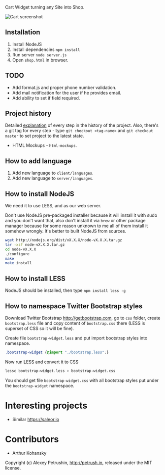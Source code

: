 Cart Widget turning any Site into Shop.

![Cart screenshot](readme/cart.png)

## Installation

1. Install NodeJS
2. Install dependencies `npm install`
3. Run server `node server.js`
4. Open `shop.html` in browser.

## TODO

- Add format.js and proper phone number validation.
- Add mail notification for the user if he provides email.
- Add ability to set if field required.

## Project history

Detailed [explanation](http://jslang.info/projects/salejs) of every step in the history
of the project. Also, there's a git tag for every step - type `git checkout <tag-name>`
and `git checkout master` to set project to the latest state.

- HTML Mockups - `html-mockups`.

## How to add language

1. Add new language to `client/languages`.
2. Add new language to `server/languages`.

## How to install NodeJS

We need it to use LESS, and as our web server.

Don't use NodeJS pre-packaged installer because it will install it with sudo and
you don't want that, also don't install it via `brew` or other package manager because
for some reason unknown to me all of them install it somehow wrongly.
It's better to built NodeJS from sources.

``` Bash
wget http://nodejs.org/dist/vX.X.X/node-vX.X.X.tar.gz
tar -xzf node-vX.X.X.tar.gz
cd node-vX.X.X
./configure
make
make install
```

## How to install LESS

NodeJS should be installed, then type `npm install less -g`

## How to namespace Twitter Bootstrap styles

Download Twitter Bootstrap http://getbootstrap.com, go to `css` folder, create
`bootstrap.less` file and copy content of `bootstrap.css` there (LESS is superset of CSS so it will be fine).

Create file `bootstrap-widget.less` and put import bootstrap styles into namespace.

``` CSS
.bootstrap-widget {@import "./bootstrap.less";}
```

Now run LESS and convert it to CSS

``` Bash
lessc bootstrap-widget.less > bootstrap-widget.css
```

You should get file `bootstrap-widget.css` with all bootstrap styles put under
the `bootstrap-widget` namespace.

# Interesting projects

- Similar https://saleor.io

# Contributors

- Arthur Kohansky

Copyright (c) Alexey Petrushin, http://petrush.in, released under the MIT license.
